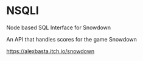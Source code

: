 # NSQLI
Node based SQL Interface for Snowdown

An API that handles scores for the game Snowdown

https://alexbasta.itch.io/snowdown

